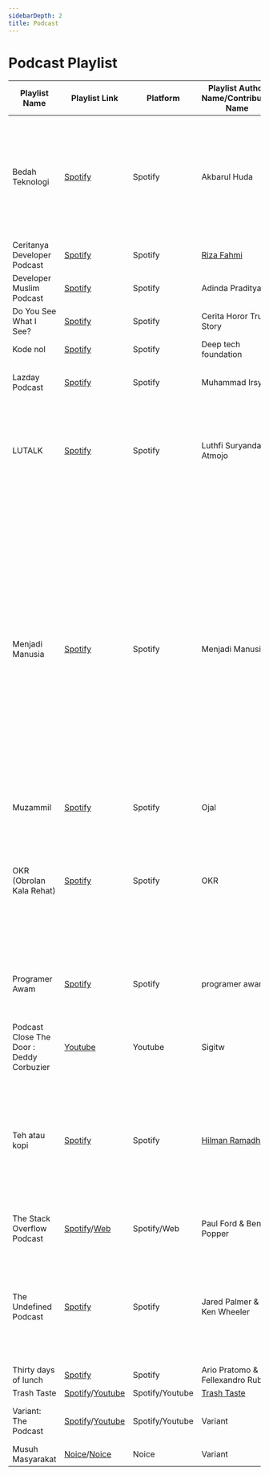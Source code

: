 ```yaml
---
sidebarDepth: 2
title: Podcast
---
```


# Podcast Playlist

| Playlist Name               | Playlist Link                                                                                                                                                 | Platform        | Playlist Author Name/Contributor Name               | Topic            | Note                                                                                                                                                                                                                                                                                               |
| --------------------------- | ------------------------------------------------------------------------------------------------------------------------------------------------------------- | --------------- | --------------------------------------------------- | ---------------- | -------------------------------------------------------------------------------------------------------------------------------------------------------------------------------------------------------------------------------------------------------------------------------------------------- |
| Bedah Teknologi             | [Spotify](https://open.spotify.com/show/4QbWKHCMZiIGY3yJamPLaP?si=e0veTe5RRYeopt6BnwX11Q&dl_branch=1)                                                         | Spotify         | Akbarul Huda                                        | Teknologi        | Podcast mengulas bagaimana Computer Science & Software Engineering mendukung kesuksesan sebuah bisnis termasuk startup.                                                                                                                                                                            |
| Ceritanya Developer Podcast | [Spotify](https://open.spotify.com/show/6grT1c7jDkhK4skm1YIsTs?si=xKeTcfhoQ36jhs5eFfQGLw)                                                                     | Spotify         | [Riza Fahmi](https://github.com/rizafahmi)          | Teknologi        | -                                                                                                                                                                                                                                                                                                  |
| Developer Muslim Podcast    | [Spotify](https://open.spotify.com/show/2iXE3tvUyqeJiFWQJPFgZS)                                                                                               | Spotify         | Adinda Praditya                                     | Teknologi        | -                                                                                                                                                                                                                                                                                                  |
| Do You See What I See?      | [Spotify](https://open.spotify.com/show/6KjdNWVqAzKwXv9IgO2SMs)                                                                                               | Spotify         | Cerita Horor True Story                             | Horror           | -                                                                                                                                                                                                                                                                                                  |
| Kode nol                    | [Spotify](https://open.spotify.com/show/0919qUs3HI9pgoKENxC5VY?si=duBG7S50RJOg2wA7GP0GnA)                                                                     | Spotify         | Deep tech foundation                                | Teknologi        | -                                                                                                                                                                                                                                                                                                  |
| Lazday Podcast              | [Spotify](https://open.spotify.com/show/601MoTxGv8rNHfkGKsBDVL)                                                                                               | Spotify         | Muhammad Irsyad                                     | Teknologi        | Membahas Cerita Dibalik Programer & Komunitas IT                                                                                                                                                                                                                                                   |
| LUTALK                      | [Spotify](https://open.spotify.com/show/2Pkv4GbecCiPFp6pf1wXf5?si=keczsKRxRHaQ8t4MfzKypw)                                                                     | Spotify         | Luthfi Suryanda Atmojo                              | Pop Kultur       | Membahas anime, manga, musik, dan berbagai macam hal terkait pop kultur secara mendalam                                                                                                                                                                                                            |
| Menjadi Manusia             | [Spotify](https://open.spotify.com/show/3czvHT8ALg4yRSSTmZvPOe?si=057YYEeZS6yXlRzk2xDEUw)                                                                     | Spotify         | Menjadi Manusia                                     | Kehidupan        | Menjadi Manusia adalah sebuah social-platform untuk mereka yang ingin berbagi & mendengar cerita-cerita tentang kehidupan dari berbagai sudut pandang, dan diharapkan mampu menjadi sebuah tangga untuk mendapatkan setitik harapan bagi mereka yang memiliki persoalan-persoalan dalam kehidupan. |
| Muzammil                    | [Spotify](https://open.spotify.com/show/6SpdHJQcjLyMaG8Q5Bzksv?si=mkWSg48tTYGxrSr4-u5jwQ)                                                                     | Spotify         | Ojal                                                | Murottal         | -                                                                                                                                                                                                                                                                                                  |
| OKR (Obrolan Kala Rehat)    | [Spotify](https://open.spotify.com/show/2hZ9LIbOghzG7XqVetYCGh)                                                                                               | Spotify         | OKR                                                 | Teknologi        | Obrolan tongkrongan anak-anak startup. Membahas lika-liku pengalaman kerja di perusahaan teknologi dengan santai dan ngepop. |
| Programer Awam              | [Spotify](https://open.spotify.com/show/6p69KNqrwfVfvhqqklTGWQ?si=47lQAMamRVCf21piyif5xg)                                                                     | Spotify         | programer awam                                      | Work             | layanan mengenal pekerjaan programaer dari sudut pandang pemula.                                                                                                                                   
| Podcast Close The Door : Deddy Corbuzier   |[Youtube](https://www.youtube.com/channel/UCYk4LJI0Pr6RBDWowMm-KUw) | Youtube | Sigitw       | Entertainment, discuss                                                                                                                                                                                                                                                                                                                                                        |
| Teh atau kopi               | [Spotify](https://open.spotify.com/show/5ixPRjtMnO92teoj5Vxbuf)                                                                                               | Spotify         | [Hilman Ramadhan](https://github.com/hilmanski)     | Kehidupan        | Teh Atau Kopi adalah podcast berbahasa Indonesia yang membahas seputar masalah kehidupan sehari hari yang jarang dibicarkan.                                                                                                                                                                       |
| The Stack Overflow Podcast  | [Spotify](https://open.spotify.com/show/0e5eoM6w7eW9Wu7wMA04Tr?si=yQksyvpNRWeBrBaV0WnvZw&dl_branch=1)/[Web](https://stackoverflow.blog/podcast/)              | Spotify/Web     | Paul Ford & Ben Popper                              | Teknologi        | Membahas berbagai hal di bidang teknologi                                                                                                                                                                                                                                                          |
| The Undefined Podcast       | [Spotify](https://open.spotify.com/show/6Zwfp98CtaR6Wt1qklemEM)                                                                                               | Spotify         | Jared Palmer & Ken Wheeler                          | Teknologi        | Jared Palmer and Ken Wheeler have peer-to-peer conversations with world-class engineers about software development. |
| Thirty days of lunch        | [Spotify](https://open.spotify.com/show/0vFfPAk7zgDLnv3utpZ8ww?si=e-7TJI08QtGKkIfFYWcung)                                                                     | Spotify         | Ario Pratomo & Fellexandro Ruby                     | Self Improvement | [Alit Tri Utari](https://github.com/alittriutari)                                                                                                                                                                                                                                                  |
| Trash Taste                 | [Spotify](https://open.spotify.com/show/6i9SWtZPb30xVXWVHSKCqq?si=i0THYv-yRLy_ia9ozZgVoA)/[Youtube](https://www.youtube.com/c/TrashTaste/videos)              | Spotify/Youtube | [Trash Taste](https://www.youtube.com/c/TrashTaste) | Entertainment    | -                                                                                                                                                                                                                                                                                                  |
| Variant: The Podcast        | [Spotify](https://open.spotify.com/show/0C1RDEc6PwmcsMI9UOlx5I?si=sqyJ4DegQzCjuVloth4U9g)/[Youtube](https://www.youtube.com/channel/UCgcLNeB5xiP89NVb8qDqM6A) | Spotify/Youtube | Variant                                             | Pop Kultur       | Komik(Marvel dan DC), Film, Gaming, dll                                                                                                                                                                                                                                                            |
| Musuh Masyarakat        | [Noice](https://open.noice.id/catalog/ce9867f1-15aa-4ecc-85fa-269dc9008aa3)/[Noice](https://open.noice.id/catalog/ce9867f1-15aa-4ecc-85fa-269dc9008aa3) | Noice | Variant                                             | Komedi       | Anak dan Keluarga 